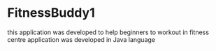 # FitnessBuddy1
this application was developed to help beginners to workout in fitness centre
application was developed in Java language
